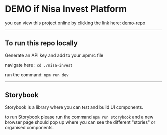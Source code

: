 # DEMO if Nisa Invest Platform

you can view this project online by clicking the link here: [demo-repo](https://demo-repository-qjhich7uy-nisa-invest.vercel.app/)

---
## To run this repo locally 

Generate an API key and add to your .npmrc file

 navigate here : `cd ./nisa-invest`

run the command: `npm run dev`




---
## Storybook
Storybook is a library where you can test and build UI components. 

to run Storybook please run the command `npm run storybook` and a new browser page should pop up where you can see the different "stories" or organised components. 
